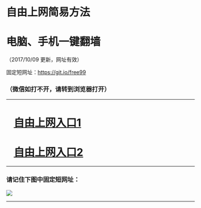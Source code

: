 ﻿# 自由上网简易方法

# 电脑、手机一键翻墙

（2017/10/09 更新，网址有效）

固定短网址：https://git.io/free99

### （微信如打不开，请转到浏览器打开）


***





# &nbsp;&nbsp; <a href="http://ft308125791.fwq-tz-1001.info/fwqtz01.html?t=100900118027 " target="_blank">自由上网入口1</a>
# &nbsp;&nbsp; <a href="http://ft1403618608.fwq-tz-1002.info/fwqtz02.html?t=100900113576 " target="_blank">自由上网入口2</a>
***

### 请记住下图中固定短网址：

<img src="https://s3-us-west-2.amazonaws.com/fwq-1001/yjfq-20170905okok.png" /> 


***

